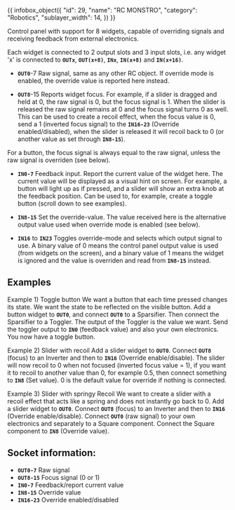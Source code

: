 {{ infobox_object({
	"id": 29,
	"name": "RC MONSTRO",
	"category": "Robotics",
	"sublayer_width": 14,
}) }}

Control panel with support for 8 widgets, capable of overriding signals and receiving feedback from external electronics.

Each widget is connected to 2 output slots and 3 input slots, i.e. any widget 'x' is connected to **`OUTx`**, **`OUT(x+8)`**, **`INx`**, **`IN(x+8)`** and **`IN(x+16)`**.

* **`OUT0`**-7
Raw signal, same as any other RC object. If override mode is enabled, the override value is reported here instead.

* **`OUT8`**-15
Reports widget focus. For example, if a slider is dragged and held at 0, the raw signal is 0, but the focus signal is 1. When the slider is released the raw signal remains at 0 and the focus signal turns 0 as well. This can be used to create a recoil effect, when the focus value is 0, send a 1 (inverted focus signal) to the **`IN16-23`** (Override enabled/disabled), when the slider is released it will recoil back to 0 (or another value as set through **`IN8-15`**).

For a button, the focus signal is always equal to the raw signal, unless the raw signal is overriden (see below).

* **`IN0-7`**
Feedback input. Report the current value of the widget here. The current value will be displayed as a visual hint on screen. For example, a button will light up as if pressed, and a slider will show an extra knob at the feedback position. Can be used to, for example, create a toggle button (scroll down to see examples).

* **`IN8-15`**
Set the override-value. The value received here is the alternative output value used when override mode is enabled (see below).

* **`IN16`** to **`IN23`**
Toggles override-mode and selects which output signal to use. A binary value of 0 means the control panel output value is used (from widgets on the screen), and a binary value of 1 means the widget is ignored and the value is overriden and read from **`IN8-15`** instead.

## Examples
Example 1) Toggle button
We want a button that each time pressed changes its state. We want the state to be reflected on the visible button. Add a button widget to **`OUT0`**, and connect **`OUT0`** to a Sparsifier. Then connect the Sparsifier to a Toggler. The output of the Toggler is the value we want. Send the toggler output to **`IN0`** (feedback value) and also your own electronics. You now have a toggle button.

Example 2) Slider with recoil
Add a slider widget to **`OUT0`**. Connect **`OUT8`** (focus) to an Inverter and then to **`IN16`** (Override enable/disable). The slider will now recoil to 0 when not focused (inverted focus value = 1), if you want it to recoil to another value than 0, for example 0.5, then connect something to **`IN8`** (Set value). 0 is the default value for override if nothing is connected.

Example 3) Slider with springy Recoil
We want to create a slider with a recoil effect that acts like a spring and does not instantly go back to 0. Add a slider widget to **`OUT0`**. Connect **`OUT8`** (focus) to an Inverter and then to **`IN16`** (Override enable/disable). Connect **`OUT0`** (raw signal) to your own electronics and separately to a Square component. Connect the Square component to **`IN8`** (Override value).

## Socket information:
- **`OUT0-7`**  Raw signal
- **`OUT8-15`** Focus signal (0 or 1)
- **`IN0-7`**   Feedback/report current value
- **`IN8-15`**  Override value
- **`IN16-23`** Override enabled/disabled